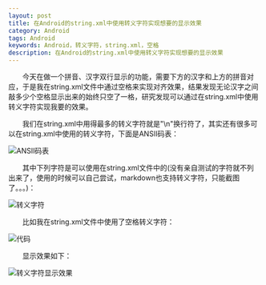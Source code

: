 ```yaml
---
layout: post
title: 在Android的string.xml中使用转义字符实现想要的显示效果
category: Android
tags: Android
keywords: Android，转义字符，string.xml，空格
description: 在Android的string.xml中使用转义字符实现想要的显示效果
---
```


&emsp;&emsp;今天在做一个拼音、汉字双行显示的功能，需要下方的汉字和上方的拼音对应，于是我在string.xml文件中通过空格来实现对齐效果，结果发现无论汉字之间敲多少个空格显示出来的始终只空了一格，研究发现可以通过在string.xml中使用转义字符实现我要的效果。

&emsp;&emsp;我们在string.xml中用得最多的转义字符就是"\n"换行符了，其实还有很多可以在string.xml中使用的转义字符，下面是ANSII码表：

![ANSII码表](http://img.my.csdn.net/uploads/201412/06/1417841399_7128.jpg)


&emsp;&emsp;其中下列字符是可以使用在string.xml文件中的(没有亲自测试的字符就不列出来了，使用的时候可以自己尝试，markdown也支持转义字符，只能截图了。。。)：

![转义字符](http://img.my.csdn.net/uploads/201412/06/1417842137_3894.jpg)


&emsp;&emsp;比如我在string.xml文件中使用了空格转义字符：

![代码](http://img.my.csdn.net/uploads/201412/06/1417842396_8911.jpg)

&emsp;&emsp;显示效果如下：

![转义字符显示效果](http://img.my.csdn.net/uploads/201412/06/1417842396_7108.jpg)
